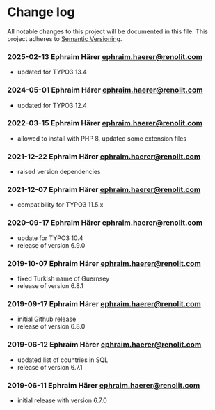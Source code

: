 # Change log

All notable changes to this project will be documented in this file. This
project adheres to [Semantic Versioning](https://semver.org/).

### 2025-02-13  Ephraim Härer  <ephraim.haerer@renolit.com>
- updated for TYPO3 13.4

### 2024-05-01  Ephraim Härer  <ephraim.haerer@renolit.com>
- updated for TYPO3 12.4

### 2022-03-15  Ephraim Härer  <ephraim.haerer@renolit.com>

- allowed to install with PHP 8, updated some extension files

### 2021-12-22  Ephraim Härer  <ephraim.haerer@renolit.com>

- raised version dependencies

### 2021-12-07  Ephraim Härer  <ephraim.haerer@renolit.com>

- compatibility for TYPO3 11.5.x

### 2020-09-17 Ephraim Härer <ephraim.haerer@renolit.com>

- update for TYPO3 10.4
- release of version 6.9.0

### 2019-10-07 Ephraim Härer <ephraim.haerer@renolit.com>

- fixed Turkish name of Guernsey
- release of version 6.8.1

### 2019-09-17 Ephraim Härer <ephraim.haerer@renolit.com>

- initial Github release
- release of version 6.8.0

### 2019-06-12 Ephraim Härer <ephraim.haerer@renolit.com>

- updated list of countries in SQL
- release of version 6.7.1

### 2019-06-11 Ephraim Härer <ephraim.haerer@renolit.com>

- initial release with version 6.7.0
